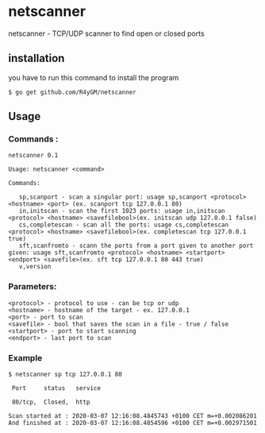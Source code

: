 # netscanner
netscanner - TCP/UDP scanner to find open or closed ports
## installation 
you have to run this command to install the program
```shell
$ go get github.com/R4yGM/netscanner
```

## Usage
### Commands :
```shell
netscanner 0.1

Usage: netscanner <command>

Commands:

   sp,scanport - scan a singular port: usage sp,scanport <protocol> <hostname> <port> (ex. scanport tcp 127.0.0.1 80)
   in,initscan - scan the first 1023 ports: usage in,initscan <protocol> <hostname> <savefilebool>(ex. initscan udp 127.0.0.1 false)
   cs,completescan - scan all the ports: usage cs,completescan <protocol> <hostname> <savefilebool>(ex. completescan tcp 127.0.0.1 true)
   sft,scanfromto - scann the ports from a port given to another port given: usage sft,scanfromto <protocol> <hostname> <startport> <endport> <savefile>(ex. sft tcp 127.0.0.1 80 443 true)
   v,version 
``` 
### Parameters:

```
<protocol> - protocol to use - can be tcp or udp
<hostname> - hostname of the target - ex. 127.0.0.1
<port> - port to scan
<savefile> - bool that saves the scan in a file - true / false
<startport> - port to start scanning
<endport> - last port to scan
```
### Example

```
$ netscanner sp tcp 127.0.0.1 80

 Port     status   service

 80/tcp,  Closed,  http

Scan started at : 2020-03-07 12:16:08.4845743 +0100 CET m=+0.002086201
And finished at : 2020-03-07 12:16:08.4854596 +0100 CET m=+0.002971501

```

